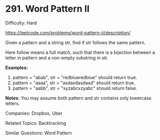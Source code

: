 # 291. Word Pattern II

Difficulty: Hard

https://leetcode.com/problems/word-pattern-ii/description/

Given a pattern and a string str, find if str follows the same pattern.

Here follow means a full match, such that there is a bijection between a letter in pattern and a non-empty substring in str.

**Examples:**
1. pattern = "abab", str = "redblueredblue" should return true.
2. pattern = "aaaa", str = "asdasdasdasd" should return true.
3. pattern = "aabb", str = "xyzabcxzyabc" should return false.

**Notes:**
You may assume both pattern and str contains only lowercase letters.

Companies: Dropbox, Uber

Related Topics: Backtracking

Similar Questions: Word Pattern
